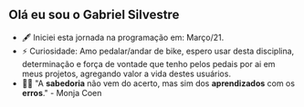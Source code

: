 ## Olá eu sou o Gabriel Silvestre
- 🖋 Iniciei esta jornada na programação em: Março/21.
- ⚡ Curiosidade: Amo pedalar/andar de bike, espero usar desta disciplina, determinação e força de vontade que tenho pelos pedais por ai em meus projetos, agregando valor a vida destes usuários.
- 👨‍⚕️ "A **sabedoria** não vem do acerto, mas sim dos **aprendizados** com os **erros**." - Monja Coen
